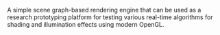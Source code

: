 A simple scene graph-based rendering engine that can be used as a research prototyping platform for testing various real-time algorithms for shading and illumination effects using modern OpenGL.
